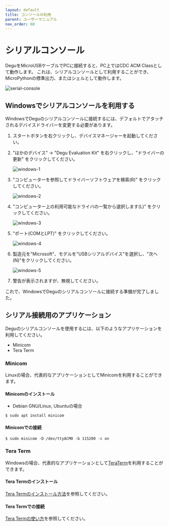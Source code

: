 ```yaml
---
layout: default
title: コンソールの利用
parent: ユーザーマニュアル
nav_order: 60
---
```


# シリアルコンソール

DeguをMicroUSBケーブルでPCに接続すると、PC上ではCDC ACM Classとして動作します。
これは、シリアルコンソールとして利用することができ、MicroPythonの標準出力、またはシェルとして動作します。

![serial-console](images/serial_console.png)

## Windowsでシリアルコンソールを利用する

WindowsでDeguのシリアルコンソールに接続するには、デフォルトでアタッチされるデバイスドライバーを変更する必要があります。

1. スタートボタンを右クリックし、デバイスマネージャーを起動してください。
1. "ほかのデバイス" -> "Degu Evaluation Kit" を右クリックし、"ドライバーの更新" をクリックしてください。

    ![windows-1](images/serial_console_windows_1.png)


1. "コンピューターを参照してドライバーソフトウェアを検索(R)" をクリックしてください。

    ![windows-2](images/serial_console_windows_2.png)

1. "コンピューター上の利用可能なドライバの一覧から選択します(L)" をクリックしてください。

    ![windows-3](images/serial_console_windows_3.png)

1. "ポート(COMとLPT)" をクリックしてください。

    ![windows-4](images/serial_console_windows_4.png)

1. 製造元を"Microsoft"、モデルを"USBシリアルデバイス"を選択し、"次へ(N)"をクリックしてください。

    ![windows-5](images/serial_console_windows_5.png)

1. 警告が表示されますが、無視してください。

これで、WindowsでDeguのシリアルコンソールに接続する準備が完了しました。


## シリアル接続用のアプリケーション

Deguのシリアルコンソールを使用するには、以下のようなアプリケーションを利用してください。

* Minicom
* Tera Term

### Minicom

Linuxの場合、代表的なアプリケーションとしてMinicomを利用することができます。

#### Minicomのインストール

* Debian GNU/Linux, Ubuntuの場合

```
$ sudo apt install minicom
```

#### Minicomでの接続

```
$ sudo minicom -D /dev/ttyACM0 -b 115200 -c on
```

### Tera Term

Windowsの場合、代表的なアプリケーションとして[TeraTerm](https://ja.osdn.net/projects/ttssh2/)を利用することができます。

#### Tera Termのインストール

[Tera Termのインストール方法](https://ja.osdn.net/projects/ttssh2/howto/install)を参照してください。

#### Tera Termでの接続

[Tera Termの使い方](https://ja.osdn.net/projects/ttssh2/howto/usage)を参照してください。
